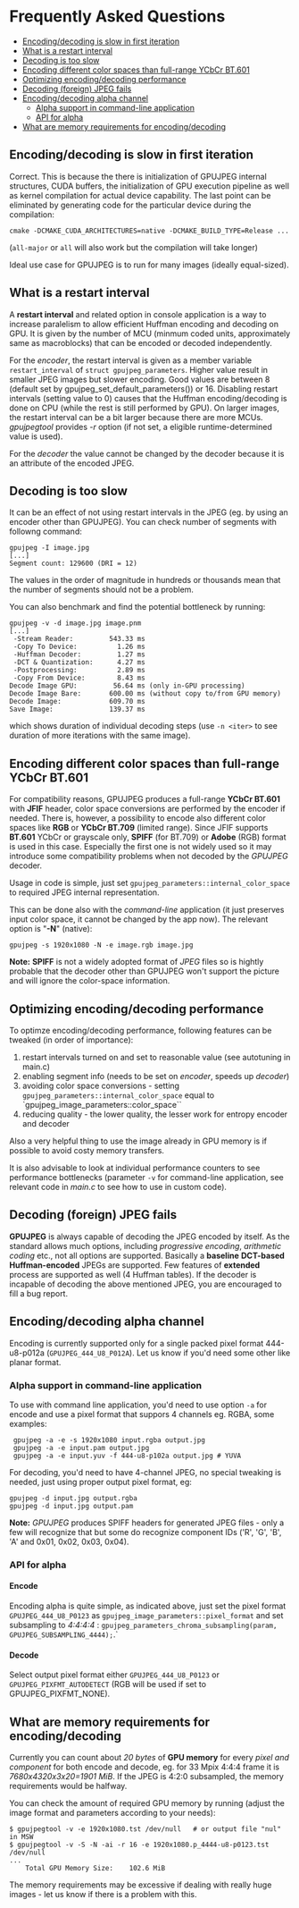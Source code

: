 # Frequently Asked Questions

- [Encoding/decoding is slow in first iteration](#encodingdecoding-is-slow-in-first-iteration)
- [What is a restart interval](#what-is-a-restart-interval)
- [Decoding is too slow](#decoding-is-too-slow)
- [Encoding different color spaces than full-range YCbCr BT.601](#encoding-different-color-spaces-than-full-range-ycbcr-bt601)
- [Optimizing encoding/decoding performance](#optimizing-encodingdecoding-performance)
- [Decoding (foreign) JPEG fails](#decoding-foreign-jpeg-fails)
- [Encoding/decoding alpha channel](#encodingdecoding-alpha-channel)
   - [Alpha support in command-line application](#alpha-support-in-command-line-application)
   - [API for alpha](#api-for-alpha)
- [What are memory requirements for encoding/decoding](#what-are-memory-requirements-for-encodingdecoding)

## Encoding/decoding is slow in first iteration

Correct. This is because the there is initialization of GPUJPEG internal
structures, CUDA buffers, the initialization of GPU execution pipeline
as well as kernel compilation for actual device capability. The last
point can be eliminated by generating code for the particular device
during the compilation:

    cmake -DCMAKE_CUDA_ARCHITECTURES=native -DCMAKE_BUILD_TYPE=Release ...

(`all-major` or `all` will also work but the compilation will take longer)

Ideal use case for GPUJPEG is to run for many images (ideally equal-sized).

## What is a restart interval

A **restart interval** and related option in console application is a way
to increase paralelism to allow efficient Huffman encoding and decoding on
GPU. It is given by the number of MCU (minmum coded units, approximately
same as macroblocks) that can be encoded or decoded independently.

For the _encoder_, the restart interval is given as a member variable
`restart_interval` of `struct gpujpeg_parameters`. Higher value result
in smaller JPEG images but slower encoding. Good values are between 8
(default set by gpujpeg_set_default_parameters()) or 16. Disabling restart
intervals (setting value to 0) causes that the Huffman encoding/decoding
is done on CPU (while the rest is still performed by GPU). On larger
images, the restart interval can be a bit larger because there are more
MCUs. _gpujpegtool_ provides _-r_ option (if not set, a eligible
runtime-determined value is used).

For the _decoder_ the value cannot be changed by the decoder because it is an
attribute of the encoded JPEG.

## Decoding is too slow
It can be an effect of not using restart intervals in the JPEG (eg. by using
an encoder other than GPUJPEG). You can check number of segments with followng
command:

    gpujpeg -I image.jpg
    [...]
    Segment count: 129600 (DRI = 12)

The values in the order of magnitude in hundreds or thousands mean that the number
of segments should not be a problem.

You can also benchmark and find the potential bottleneck by running:

    gpujpeg -v -d image.jpg image.pnm
    [...]
     -Stream Reader:         543.33 ms
     -Copy To Device:          1.26 ms
     -Huffman Decoder:         1.27 ms
     -DCT & Quantization:      4.27 ms
     -Postprocessing:          2.89 ms
     -Copy From Device:        8.43 ms
    Decode Image GPU:         56.64 ms (only in-GPU processing)
    Decode Image Bare:       600.00 ms (without copy to/from GPU memory)
    Decode Image:            609.70 ms
    Save Image:              139.37 ms

which shows duration of individual decoding steps (use `-n <iter>` to see
duration of more iterations with the same image).

## Encoding different color spaces than full-range YCbCr BT.601
For compatibility reasons, GPUJPEG produces a full-range **YCbCr BT.601** with **JFIF**
header, color space conversions are performed by the encoder if needed. There is, however,
a possibility to encode also different color spaces like **RGB** or **YCbCr BT.709**
(limited range). Since JFIF supports **BT.601** YCbCr or grayscale only, **SPIFF** (for BT.709)
or **Adobe** (RGB) format is used in this case. Especially the first one is not widely used so
it may introduce some compatibility problems when not decoded by the _GPUJPEG_ decoder.

Usage in code is simple, just set `gpujpeg_parameters::internal_color_space` to required JPEG
internal representation.

This can be done also with the _command-line_ application (it just preserves input
color space, it cannot be changed by the app now). The relevant option is "**-N**"
(native):


    gpujpeg -s 1920x1080 -N -e image.rgb image.jpg

**Note:** **SPIFF** is not a widely adopted format of _JPEG_ files so is
hightly probable that the decoder other than GPUJPEG won't support the picture
and will ignore the color-space information.

## Optimizing encoding/decoding performance
To optimze encoding/decoding performance, following features can be tweaked (in order of importance):

1. restart intervals turned on and set to reasonable value (see autotuning in main.c)
2. enabling segment info (needs to be set on _encoder_, speeds up _decoder_)
3. avoiding color space conversions - setting `gpujpeg_parameters::internal_color_space` equal to
   `gpujpeg_image_parameters::color_space``
4. reducing quality - the lower quality, the lesser work for entropy encoder and decoder

Also a very helpful thing to use the image already in GPU memory is if possible to avoid costy
memory transfers.

It is also advisable to look at individual performance counters to see performance bottlenecks
(parameter `-v` for command-line application, see relevant code in _main.c_ to see how to use
in custom code).

## Decoding (foreign) JPEG fails
**GPUJPEG** is always capable of decoding the JPEG encoded by itself. As the standard allows
much options, including _progressive encoding_, _arithmetic coding_ etc., not all options
are supported. Basically a **baseline** **DCT-based** **Huffman-encoded** JPEGs are supported.
Few features of **extended** process are supported as well (4 Huffman tables). If the decoder
is incapable of decoding the above mentioned JPEG, you are encouraged to fill a bug report.

## Encoding/decoding alpha channel
Encoding is currently supported only for a single packed pixel format
444-u8-p012a (`GPUJPEG_444_U8_P012A`). Let us know if you'd need some other
like planar format.

### Alpha support in command-line application
To use with command line application, you'd need to use option `-a` for encode
and use a pixel format that suppors 4 channels eg. RGBA, some examples:

     gpujpeg -a -e -s 1920x1080 input.rgba output.jpg
     gpujpeg -a -e input.pam output.jpg
     gpujpeg -a -e input.yuv -f 444-u8-p102a output.jpg # YUVA

For decoding, you'd need to have 4-channel JPEG, no special tweaking is needed,
just using proper output pixel format, eg:

    gpujpeg -d input.jpg output.rgba
    gpujpeg -d input.jpg output.pam


**Note:** _GPUJPEG_ produces SPIFF headers for generated JPEG files - only a
few will recognize that but some do recognize component IDs ('R', 'G', 'B', 'A'
and 0x01, 0x02, 0x03, 0x04).

### API for alpha
#### Encode
Encoding alpha is quite simple, as indicated above, just set the pixel format `GPUJPEG_444_U8_P0123`
as `gpujpeg_image_parameters::pixel_format` and set subsampling to _4:4:4:4_ :
`gpujpeg_parameters_chroma_subsampling(param, GPUJPEG_SUBSAMPLING_4444);`.`

#### Decode
Select output pixel format either `GPUJPEG_444_U8_P0123` or
`GPUJPEG_PIXFMT_AUTODETECT` (RGB will be used if set to GPUJPEG_PIXFMT_NONE).

## What are memory requirements for encoding/decoding

Currently you can count about _20 bytes_ of **GPU memory** for every
_pixel and component_ for both encode and decode, eg. for 33 Mpix 4:4:4
frame it is _7680x4320x3x20=1901 MiB_. If the JPEG is 4:2:0 subsampled,
the memory requirements would be halfway.

You can check the amount of required GPU memory by running (adjust the
image format and parameters according to your needs):

    $ gpujpegtool -v -e 1920x1080.tst /dev/null   # or output file "nul" in MSW
    $ gpujpegtool -v -S -N -ai -r 16 -e 1920x1080.p_4444-u8-p0123.tst /dev/null
    ...
        Total GPU Memory Size:    102.6 MiB

The memory requirements may be excessive if dealing with really huge
images - let us know if there is a problem with this.

